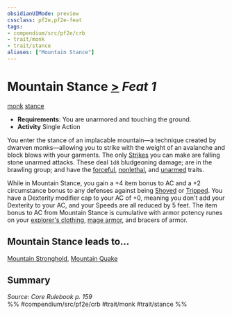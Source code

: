 ```yaml
---
obsidianUIMode: preview
cssclass: pf2e,pf2e-feat
tags:
- compendium/src/pf2e/crb
- trait/monk
- trait/stance
aliases: ["Mountain Stance"]
---
```

# Mountain Stance  [>](chapter-9-playing-the-game.md#Actions "Single Action") *Feat 1*  
[monk](Reference/Rules/Traits/monk.md "Monk Class Trait")  [stance](stance.md "Stance Combat Trait")  

- **Requirements**: You are unarmored and touching the ground.
- **Activity** Single Action

You enter the stance of an implacable mountain—a technique created by dwarven monks—allowing you to strike with the weight of an avalanche and block blows with your garments. The only [Strikes](strike.md) you can make are falling stone unarmed attacks. These deal `1d8` bludgeoning damage; are in the brawling group; and have the [forceful](forceful.md "Forceful Weapon Trait"), [nonlethal](nonlethal.md "Nonlethal Weapon Trait"), and [unarmed](unarmed.md "Unarmed Weapon Trait") traits.

While in Mountain Stance, you gain a +4 item bonus to AC and a +2 circumstance bonus to any defenses against being [Shoved](Reference/Rules/Actions/shove.md) or [Tripped](Reference/Rules/Actions/trip.md). You have a Dexterity modifier cap to your AC of +0, meaning you don't add your Dexterity to your AC, and your Speeds are all reduced by 5 feet. The item bonus to AC from Mountain Stance is cumulative with armor potency runes on your [explorer's clothing](explorers-clothing.md), [mage armor](mage-armor.md), and bracers of armor.

## Mountain Stance leads to...

[Mountain Stronghold](mountain-stronghold.md), [Mountain Quake](mountain-quake.md)

## Summary

*Source: Core Rulebook p. 159*  
%% #compendium/src/pf2e/crb #trait/monk #trait/stance %%